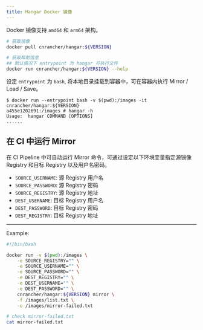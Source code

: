 ```yaml
---
title: Hangar Docker 镜像
---
```


Docker 镜像支持 `amd64` 和 `arm64` 架构。

```sh
# 获取镜像
docker pull cnrancher/hangar:${VERSION}

# 获取帮助信息
## 默认情况下 entrypoint 为 hangar 可执行文件
docker run cnrancher/hangar:${VERSION} --help
```

设定 `entrypoint` 为 `bash`, 将本地目录挂载到容器中，可在容器内执行 Mirror / Load / Save。

```console
$ docker run --entrypoint bash -v $(pwd):/images -it cnrancher/hangar:${VERSION}
a455e1202691:/images # hangar -h
Usage:	hangar COMMAND [OPTIONS]
......
```

## 在 CI 中运行 Mirror

在 CI Pipeline 中可自动运行 Mirror 命令，可通过设定以下环境变量指定源镜像 Registry 和目标 Registry 以及用户名密码。

- `SOURCE_USERNAME`: 源 Registry 用户名
- `SOURCE_PASSWORD`: 源 Registry 密码
- `SOURCE_REGISTRY`: 源 Registry 地址
- `DEST_USERNAME`: 目标 Registry 用户名
- `DEST_PASSWORD`: 目标 Registry 密码
- `DEST_REGISTRY`: 目标 Registry 地址

----

Example:

```bash
#!/bin/bash

docker run -v $(pwd):/images \
    -e SOURCE_REGISTRY="" \
    -e SOURCE_USERNAME="" \
    -e SOURCE_PASSWORD="" \
    -e DEST_REGISTRY="" \
    -e DEST_USERNAME="" \
    -e DEST_PASSWORD="" \
    cnrancher/hangar:${VERSION} mirror \
    -f /images/list.txt \
    -o /images/mirror-failed.txt

# check mirror-failed.txt
cat mirror-failed.txt
```

